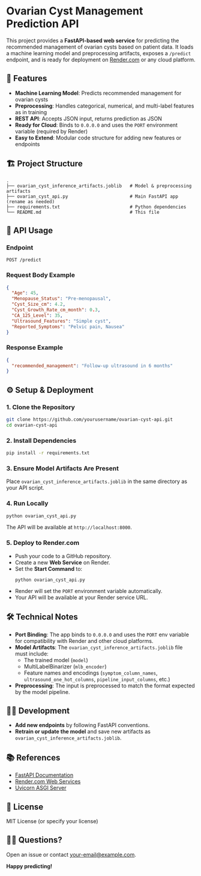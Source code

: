 # Ovarian Cyst Management Prediction API

This project provides a **FastAPI-based web service** for predicting the recommended management of ovarian cysts based on patient data. It loads a machine learning model and preprocessing artifacts, exposes a `/predict` endpoint, and is ready for deployment on [Render.com](https://render.com/) or any cloud platform.

## 🚀 Features

- **Machine Learning Model**: Predicts recommended management for ovarian cysts
- **Preprocessing**: Handles categorical, numerical, and multi-label features as in training
- **REST API**: Accepts JSON input, returns prediction as JSON
- **Ready for Cloud**: Binds to `0.0.0.0` and uses the `PORT` environment variable (required by Render)
- **Easy to Extend**: Modular code structure for adding new features or endpoints

## 🏗️ Project Structure

```
.
├── ovarian_cyst_inference_artifacts.joblib   # Model & preprocessing artifacts
├── ovarian_cyst_api.py                       # Main FastAPI app (rename as needed)
├── requirements.txt                          # Python dependencies
└── README.md                                 # This file
```

## 📝 API Usage

### **Endpoint**

`POST /predict`

### **Request Body Example**

```json
{
  "Age": 45,
  "Menopause_Status": "Pre-menopausal",
  "Cyst_Size_cm": 4.2,
  "Cyst_Growth_Rate_cm_month": 0.3,
  "CA_125_Level": 35,
  "Ultrasound_Features": "Simple cyst",
  "Reported_Symptoms": "Pelvic pain, Nausea"
}
```

### **Response Example**

```json
{
  "recommended_management": "Follow-up ultrasound in 6 months"
}
```

## ⚙️ Setup & Deployment

### 1. **Clone the Repository**

```bash
git clone https://github.com/yourusername/ovarian-cyst-api.git
cd ovarian-cyst-api
```

### 2. **Install Dependencies**

```bash
pip install -r requirements.txt
```

### 3. **Ensure Model Artifacts Are Present**

Place `ovarian_cyst_inference_artifacts.joblib` in the same directory as your API script.

### 4. **Run Locally**

```bash
python ovarian_cyst_api.py
```

The API will be available at `http://localhost:8000`.

### 5. **Deploy to Render.com**

- Push your code to a GitHub repository.
- Create a new **Web Service** on Render.
- Set the **Start Command** to:
  ```
  python ovarian_cyst_api.py
  ```
- Render will set the `PORT` environment variable automatically.
- Your API will be available at your Render service URL.

## 🛠️ Technical Notes

- **Port Binding**: The app binds to `0.0.0.0` and uses the `PORT` env variable for compatibility with Render and other cloud platforms.
- **Model Artifacts**: The `ovarian_cyst_inference_artifacts.joblib` file must include:
  - The trained model (`model`)
  - MultiLabelBinarizer (`mlb_encoder`)
  - Feature names and encodings (`symptom_column_names`, `ultrasound_one_hot_columns`, `pipeline_input_columns`, etc.)
- **Preprocessing**: The input is preprocessed to match the format expected by the model pipeline.

## 🧑‍💻 Development

- **Add new endpoints** by following FastAPI conventions.
- **Retrain or update the model** and save new artifacts as `ovarian_cyst_inference_artifacts.joblib`.

## 📚 References

- [FastAPI Documentation](https://fastapi.tiangolo.com/)
- [Render.com Web Services](https://render.com/docs/web-services)
- [Uvicorn ASGI Server](https://www.uvicorn.org/)

## 📝 License

MIT License (or specify your license)

## 🙋‍♀️ Questions?

Open an issue or contact [your-email@example.com](mailto:your-email@example.com).

**Happy predicting!**